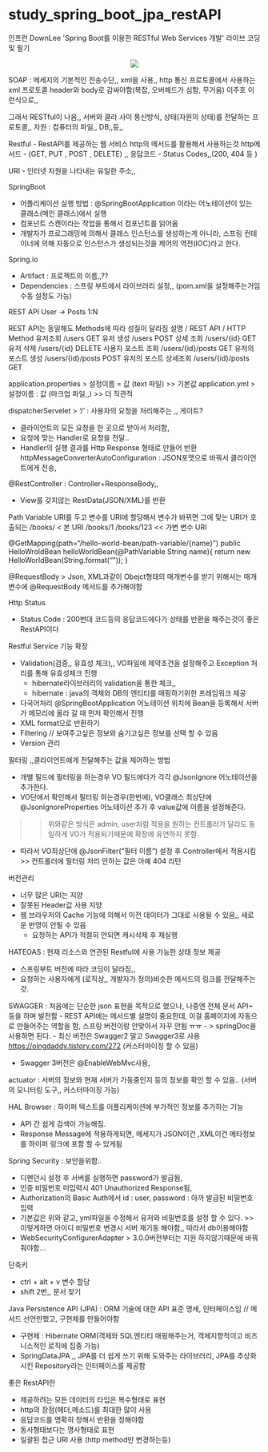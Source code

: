 # study_spring_boot_jpa_restAPI
인프런 DownLee 'Spring Boot를 이용한 RESTful Web Services 개발' 라이브 코딩 및 필기

<p align="center">
  <img src="https://github.com/AiliartsuaL2/study_spring_boot_jpa_restAPI/files/10334511/RestAPI.pdf">
</p>

SOAP : 메세지의 기본적인 전송수단,, xml을 사용,,
http 통신 프로토콜에서 사용하는 xml 프로토콜 
header와 body로 감싸야함(복잡, 오버헤드가 심함, 무거움)
<firstName>이주호</firstName>
 이런식으로,,


그래서 RESTful이 나옴,,
서버와 클라 사이 통신방식,
상태(자원의 상태)를 전달하는 프로토콜,,
자원 : 컴퓨터의 파일,, DB,,등,,

Restful - RestAPI를 제공하는 웹 서비스
http의 메서드를 활용해서 사용하는것
http메서드 - (GET, PUT , POST , DELETE) ,,
응답코드 - Status Codes,,(200, 404 등 )

URI - 인터넷 자원을 나타내는 유일한 주소,,


SpringBoot 
- 어플리케이션 실행 방법 : @SpringBootApplication 이라는 어노테이션이 있는 클래스(메인 클래스)에서 실행
- 컴포넌트 스캔이라는 작업을 통해서 컴포넌트를 읽어옴
- 개발자가 프로그래밍에 의해서 클래스 인스턴스를 생성하는게 아니라, 스프링 컨테이너에 의해 자동으로 인스턴스가 생성되는것을 제어의 역전(IOC)라고 한다.

Spring.io
- Artifact : 프로젝트의 이름,,??
- Dependencies : 스프링 부트에서 라이브러리 설정,, (pom.xml을 설정해주는거임 수동 설정도 가능)

REST API
User -> Posts 1:N

REST API는 동일해도 Methods에 따라 성질이 달라짐
설명 		/ 			REST API  	/  	HTTP Method
유저조회			/users				GET
유저 생성			/users				POST
상세 조회			/users/{id}			GET
유저 삭제			/users/{id}			DELETE
사용자 포스트 조회    /users/{id}/posts		GET
유저의 포스트 생성	/users/{id}/posts		POST
유저의 포스트 상세조회 /users/{id}/posts 	GET


application.properties > 설정이름 = 값 (text 파일) >> 기본값
application.yml > 설정이름 : 값 (마크업 파일,,) >> 더 직관적

dispatcherServelet > ‘/‘ : 사용자의 요청을 처리해주는 ,, 게이트?
- 클라이언트의 모든 요청을 한 곳으로 받아서 처리함,
- 요청에 맞는 Handler로 요청을 전달..
- Handler의 실행 결과를 Http Response 형태로 만들어 반환
httpMessageConverterAutoConfiguration : JSON포맷으로 바꿔서 클라이언트에게 전송,

@RestController : Controller+ResponseBody,,
- View를 갖지않는 RestData(JSON/XML)를 반환

Path Variable 
URI를 두고 변수를 URI에 할당해서 변수가 바뀌면 그에 맞는 URI가 호출되는
/books/  < 본 URI
/books/1
/books/123 << 가변 변수 URI

@GetMapping(path=“/hello-world-bean/path-variable/{name}”) 
public HelloWroldBean helloWorldBean(@PathVariable String name){
	return new HelloWorldBean(String.format(“”));
}

@RequestBody > Json, XML과같이 Obejct형태의 매개변수를 받기 위해서는 매개변수에 @RequestBody 메서드를 추가해야함

Http Status
- Status Code : 200번대 코드등의 응답코드에다가 상태를 반환을 해주는것이 좋은 RestAPI이다

Restful Service 기능 확장
- Validation(검증,, 유효성 체크),, VO파일에 제약조건을 설정해주고 Exception 처리를 통해 유효성체크 진행
    - hibernate라이브러리의 validation을 통한 체크,, 
    - hibernate : java의 객체와 DB의 엔티티를 매핑하기위한 프레임워크 제공
- 다국어처리 @SpringBootApplication 어노테이션 위치에 Bean을 등록해서 서버가 메모리에 올라 갈 때 먼저 확인해서 진행
- XML format으로 반환하기
- Filtering // 보여주고싶은 정보와 숨기고싶은 정보를 선택 할 수 있음
- Version 관리

필터링 ,,클라이언트에게 전달해주는 값을 제어하는 방법
- 개별 필드에 필터링을 하는경우 VO 필드에다가 각각 @JsonIgnore 어노테이션을 추가한다.
- VO단에서 확인해서 필터링 하는경우(한번에), VO클래스 최상단에 @JsonIgnoreProperties 어노테이션 추가 후 value값에 이름을 설정해준다.
>> 위와같은 방식은 admin, user처럼 적용을 원하는 컨트롤러가 달라도 동일하게 VO가 적용되기때문에 확장에 유연하지 못함.
- 따라서 VO최상단에 @JsonFilter(“필터 이름”) 설정 후 Controller에서 적용시킴 >> 컨트롤러에 필터링 처리 안하는 값은 아예 404 리턴

버전관리
- 너무 많은 URI는 지양
- 잘못된 Header값 사용 지양
- 웹 브라우저의 Cache 기능에 의해서 이전 데이터가 그대로 사용될 수 있음,, 새로운 반영이 안될 수 있음
    - 요청하는 API가 적절히 안되면 캐시삭제 후 재실행

HATEOAS : 현재 리소스와 연관된  Restful에 사용 가능한 상태 정보 제공
- 스프링부트 버전에 따라 코딩이 달라짐,,
- 요청하는 사용자에게 (로직상,, 개발자가 정의)비슷한 메서드의 링크를 전달해주는것.

SWAGGER : 처음에는 단순한 json 표현을 목적으로 했으나, 나중엔 전체 문서 API~ 등을 하며 발전함
	- REST API에는 메서드별 설명이 중요한데, 이걸 홈페이지에 자동으로 만들어주는 역할을 함, 스프링 버전이랑 안맞아서 자꾸 안됨 ㅠㅠ
	- > springDoc을 사용하면 된다.
	- 최신 버전은 Swagger2 말고 Swagger3로 사용 https://oingdaddy.tistory.com/272   (커스터마이징 할 수 있음)
- Swagger 3버전은 @EnableWebMvc사용,


actuator : 서버의 정보와 현재 서버가 가동중인지 등의 정보를 확인 할 수 있음.. (서버의 모니터링 도구,, 커스터마이징 가능)

HAL Browser : 하이퍼 텍스트를 어플리케이션에 부가적인 정보를 추가하는 기능
- API 간 쉽게 검색이 가능해짐.
- Response Message에 적용하게되면, 메세지가 JSON이건 ,XML이건 메타정보를 하이퍼 링크에 포함 할 수 있게됨

Spring Security : 보안을위함..
-  디펜던시 설정 후 서버를 실행하면 password가 발급됨,
-  인증 비밀번호 미입력시 401 Unauthorized Response됨, 
-  Authorization의 Basic Auth에서 id : user, password : 아까 발급된 비밀번호 입력
-  기본값은 위와 같고, yml파일을 수정해서 유저와 비밀번호를 설정 할 수 있다. >> 이렇게하면 아이디 비밀번호 변경시 서버 재기동 해야함,, 따라서 db이용해야함
- WebSecurityConfigurerAdapter > 3.0.0버전부터는 지원 하지않기때문에 바꿔줘야함…

단축키 
-  ctrl + alt + v 변수 할당
-  shift 2번,, 문서 찾기

Java Persistence API (JPA) : ORM 기술에 대한 API  표준 명세, 인터페이스임 // 메서드 선언만했고, 구현체를 만들어야함
- 구현체 : Hibernate ORM(객체와 SQL엔티티 매핑해주는거, 객체지향적이고 비즈니스적인 로직에 집중 가능)
- SpringDataJPA ,, JPA를 더 쉽게 쓰기 위해 도와주는 라이브러리, JPA를 추상화시킨 Repository라는 인터페이스를 제공함

좋은 RestAPI란
- 제공하려는 모든 데이터의 타입은 복수형태로 표현
- http의 장점(헤더,메소드)를 최대한 많이 사용
- 응답코드를 명확히 정해서 반환을 정해야함
- 동사형태보다는 명사형태로 표현
- 일괄된 접근 URI 사용 (http method만 변경하는등) 

